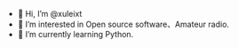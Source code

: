 - 👋 Hi, I’m @xuleixt
- 👀 I’m interested in Open source software、Amateur radio.
- 🌱 I’m currently learning Python.
